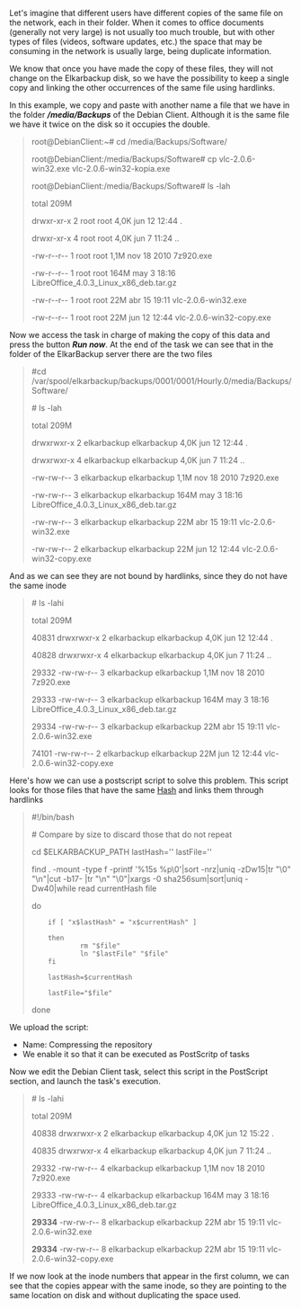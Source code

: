 Let's imagine that different users have different copies of the same file on the network, each in their folder. When it comes to office documents \(generally not very large\) is not usually too much trouble, but with other types of files \(videos, software updates, etc.\) the space that may be consuming in the network is usually large, being duplicate information.

We know that once you have made the copy of these files, they will not change on the Elkarbackup disk, so we have the possibility to keep a single copy and linking the other occurrences of the same file using hardlinks.

In this example, we copy and paste with another name a file that we have in the folder _**/media/Backups**_ of the Debian Client. Although it is the same file we have it twice on the disk so it occupies the double.

> root@DebianClient:~\# cd /media/Backups/Software/
>
> root@DebianClient:/media/Backups/Software\# cp vlc-2.0.6-win32.exe vlc-2.0.6-win32-kopia.exe
>
> root@DebianClient:/media/Backups/Software\# ls -lah
>
> total 209M
>
> drwxr-xr-x 2 root root 4,0K jun 12 12:44 .
>
> drwxr-xr-x 4 root root 4,0K jun  7 11:24 ..
>
> -rw-r--r-- 1 root root 1,1M nov 18  2010 7z920.exe
>
> -rw-r--r-- 1 root root 164M may  3 18:16 LibreOffice\_4.0.3\_Linux\_x86\_deb.tar.gz
>
> -rw-r--r-- 1 root root  22M abr 15 19:11 vlc-2.0.6-win32.exe
>
> -rw-r--r-- 1 root root  22M jun 12 12:44 vlc-2.0.6-win32-copy.exe

Now we access the task in charge of making the copy of this data and press the button _**Run now**_. At the end of the task we can see that in the folder of the ElkarBackup server there are the two files

> \#cd /var/spool/elkarbackup/backups/0001/0001/Hourly.0/media/Backups/Software/
>
> \# ls -lah
>
> total 209M
>
> drwxrwxr-x 2 elkarbackup elkarbackup 4,0K jun 12 12:44 .
>
> drwxrwxr-x 4 elkarbackup elkarbackup 4,0K jun  7 11:24 ..
>
> -rw-rw-r-- 3 elkarbackup elkarbackup 1,1M nov 18  2010 7z920.exe
>
> -rw-rw-r-- 3 elkarbackup elkarbackup 164M may  3 18:16 LibreOffice\_4.0.3\_Linux\_x86\_deb.tar.gz
>
> -rw-rw-r-- 3 elkarbackup elkarbackup  22M abr 15 19:11 vlc-2.0.6-win32.exe
>
> -rw-rw-r-- 2 elkarbackup elkarbackup  22M jun 12 12:44 vlc-2.0.6-win32-copy.exe



And as we can see they are not bound by hardlinks, since they do not have the same inode

> \# ls -lahi
>
> total 209M
>
> 40831 drwxrwxr-x 2 elkarbackup elkarbackup 4,0K jun 12 12:44 .
>
> 40828 drwxrwxr-x 4 elkarbackup elkarbackup 4,0K jun  7 11:24 ..
>
> 29332 -rw-rw-r-- 3 elkarbackup elkarbackup 1,1M nov 18  2010 7z920.exe
>
> 29333 -rw-rw-r-- 3 elkarbackup elkarbackup 164M may  3 18:16 LibreOffice\_4.0.3\_Linux\_x86\_deb.tar.gz
>
> 29334 -rw-rw-r-- 3 elkarbackup elkarbackup  22M abr 15 19:11 vlc-2.0.6-win32.exe
>
> 74101 -rw-rw-r-- 2 elkarbackup elkarbackup  22M jun 12 12:44 vlc-2.0.6-win32-copy.exe

Here's how we can use a postscript script to solve this problem. This script looks for those files that have the same [Hash](https://en.wikipedia.org/wiki/Hash_function) and links them through hardlinks

> \#!/bin/bash
>
> \# Compare by size to discard those that do not repeat
>
> cd $ELKARBACKUP\_PATH
> lastHash=''
> lastFile=''
>
> find . -mount -type f -printf '%15s %p\0'|sort -nrz|uniq -zDw15|tr "\0" "\n"|cut -b17- |tr "\n" "\0"|xargs -0 sha256sum|sort|uniq -Dw40|while read currentHash file
>
> do
>
>         if [ "x$lastHash" = "x$currentHash" ]
>
>         then
>                 rm "$file"
>                 ln "$lastFile" "$file"
>         fi
>
>         lastHash=$currentHash
>
>         lastFile="$file"
>
> done



We upload the script:

* Name: Compressing the repository
* We enable it so that it can be executed as PostScritp of tasks

Now we edit the Debian Client task, select this script in the PostScript section, and launch the task's execution.

> \# ls -lahi
>
> total 209M
>
> 40838 drwxrwxr-x 2 elkarbackup elkarbackup 4,0K jun 12 15:22 .
>
> 40835 drwxrwxr-x 4 elkarbackup elkarbackup 4,0K jun  7 11:24 ..
>
> 29332 -rw-rw-r-- 4 elkarbackup elkarbackup 1,1M nov 18  2010 7z920.exe
>
> 29333 -rw-rw-r-- 4 elkarbackup elkarbackup 164M may  3 18:16 LibreOffice\_4.0.3\_Linux\_x86\_deb.tar.gz
>
> **29334** -rw-rw-r-- 8 elkarbackup elkarbackup  22M abr 15 19:11 vlc-2.0.6-win32.exe
>
> **29334** -rw-rw-r-- 8 elkarbackup elkarbackup  22M abr 15 19:11 vlc-2.0.6-win32-copy.exe

If we now look at the inode numbers that appear in the first column, we can see that the copies appear with the same inode, so they are pointing to the same location on disk and without duplicating the space used.





